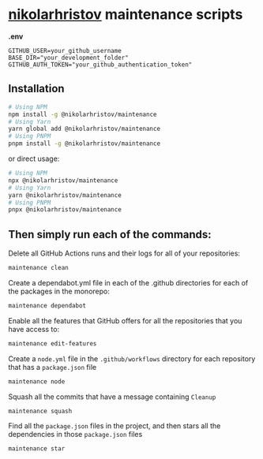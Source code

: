 # [nikolarhristov] maintenance scripts

**.env**

```env
GITHUB_USER=your_github_username
BASE_DIR="your_development_folder"
GITHUB_AUTH_TOKEN="your_github_authentication_token"
```

## Installation

```sh
# Using NPM
npm install -g @nikolarhristov/maintenance
# Using Yarn
yarn global add @nikolarhristov/maintenance
# Using PNPM
pnpm install -g @nikolarhristov/maintenance
```

or direct usage:

```sh
# Using NPM
npx @nikolarhristov/maintenance
# Using Yarn
yarn @nikolarhristov/maintenance
# Using PNPM
pnpx @nikolarhristov/maintenance
```

## Then simply run each of the commands:

Delete all GitHub Actions runs and their logs for all of your repositories:

```bash
maintenance clean
```

Create a dependabot.yml file in each of the .github directories for each of the
packages in the monorepo:

```bash
maintenance dependabot
```

Enable all the features that GitHub offers for all the repositories that you
have access to:

```bash
maintenance edit-features
```

Create a `node.yml` file in the `.github/workflows` directory for each
repository that has a `package.json` file

```bash
maintenance node
```

Squash all the commits that have a message containing `Cleanup`

```bash
maintenance squash
```

Find all the `package.json` files in the project, and then stars all the
dependencies in those `package.json` files

```bash
maintenance star
```

[nikolarhristov]: https://github.com/nikolaxhristov
